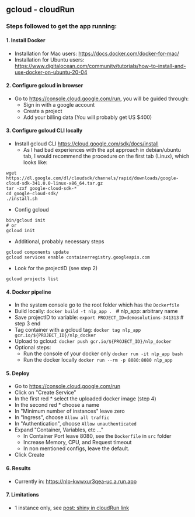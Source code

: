 ## gcloud - cloudRun

### Steps followed to get the app running:

#### 1. Install Docker

*   Installation for Mac users: https://docs.docker.com/docker-for-mac/
*   Installation for Ubuntu users: https://www.digitalocean.com/community/tutorials/how-to-install-and-use-docker-on-ubuntu-20-04

#### 2. Configure gcloud in browser

* Go to https://console.cloud.google.com/run, you will be guided through:
  - Sign in with a google account 
  - Create a project
  - Add your billing data (You will probably get US $400)

#### 3. Configure gcloud CLI locally

* Install gcloud CLI https://cloud.google.com/sdk/docs/install
  - As I had bad experiences with the apt approach in debian/ubuntu tab, I would recommend the procedure on the first tab (Linux), which looks like:

```
wget https://dl.google.com/dl/cloudsdk/channels/rapid/downloads/google-cloud-sdk-341.0.0-linux-x86_64.tar.gz
tar -zxf google-cloud-sdk-*
cd google-cloud-sdk/
./install.sh
```
* Config gcloud
```
bin/gcloud init
# or
gcloud init
```

* Additional, probably necessary steps
```
gcloud components update
gcloud services enable containerregistry.googleapis.com
```
* Look for the projectID (see step 2)
```
gcloud projects list
```

#### 4. Docker pipeline

* In the system console go to the root folder which has the `Dockerfile`
* Build locally: `docker build -t nlp_app . `  # nlp_app: arbitrary name
* Save projectID to variable: `export PROJECT_ID=demosolutions-341313` # step 3 end
* Tag container with a gcloud tag: `docker tag nlp_app gcr.io/${PROJECT_ID}/nlp_docker`
* Upload to gcloud: `docker push gcr.io/${PROJECT_ID}/nlp_docker`
* Optional steps:
  - Run the console of your docker only `docker run -it nlp_app bash`
  - Run the docker locally `docker run --rm -p 8080:8080 nlp_app`

#### 5. Deploy

* Go to https://console.cloud.google.com/run
* Click on "Create Service"
* In the first  red * select the uploaded docker image (step 4)
* In the second red * choose a name
* In "Minimum number of instances" leave zero
* In "Ingress", choose `Allow all traffic`
* In "Authentication", choose `Allow unauthenticated`
* Expand "Container, Variables, etc ..."
  - In Container Port leave 8080, see the `Dockerfile` in `src` folder
  - Increase Memory, CPU, and Request timeout
  - In non mentioned configs, leave the default.
* Click Create

#### 6. Results

* Currently in: https://nlp-kwwxur3qea-uc.a.run.app

#### 7. Limitations

* 1 instance only, see [post: shiny in cloudRun link](https://code.markedmondson.me/shiny-cloudrun/)

